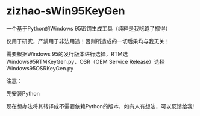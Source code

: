 # zizhao-sWin95KeyGen
一个基于Python的Windows 95密钥生成工具（纯粹是我吃饱了撑得）

仅用于研究，严禁用于非法用途！否则所造成的一切后果均与我无关！

需要根据Windows 95的发行版本进行选择，RTM选Windows95RTMKeyGen.py，OSR（OEM Service Release）选择Windows95OSRKeyGen.py

注意：

先安装Python



现在想办法将其转译成不需要依赖Python的版本，如有人有想法，可以反馈给我!
